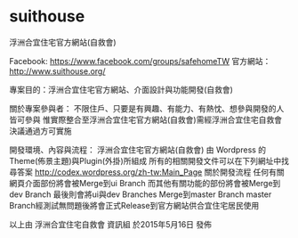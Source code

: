 # suithouse

浮洲合宜住宅官方網站(自救會)

Facebook: https://www.facebook.com/groups/safehomeTW 
官方網站：  http://www.suithouse.org/


專案目的：浮洲合宜住宅官方網站、介面設計與功能開發(自救會)

關於專案參與者：
不限住戶、只要是有興趣、有能力、有熱忱、想參與開發的人皆可參與
惟實際整合至浮洲合宜住宅官方網站(自救會)需經浮洲合宜住宅自救會決議通過方可實施


開發環境、內容與流程：
浮洲合宜住宅官方網站(自救會) 由 Wordpress 的Theme(佈景主題)與Plugin(外掛)所組成
所有的相關開發文件可以在下列網址中找尋答案
http://codex.wordpress.org/zh-tw:Main_Page
關於開發流程
任何有關網頁介面部份將會被Merge到ui Branch
而其他有關功能的部份將會被Merge到dev Branch
最後則會將ui與dev Branches Merge到master Branch
master Branch經測試無問題後將會正式Release到官方網站供合宜住宅居民使用


以上由 浮洲合宜住宅自救會 資訊組 於2015年5月16日 發佈
